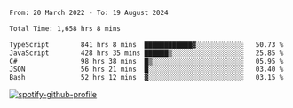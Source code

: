 <!--START_SECTION:waka-->

```txt
From: 20 March 2022 - To: 19 August 2024

Total Time: 1,658 hrs 8 mins

TypeScript        841 hrs 8 mins  ████████████▓░░░░░░░░░░░░   50.73 %
JavaScript        428 hrs 35 mins ██████▒░░░░░░░░░░░░░░░░░░   25.85 %
C#                98 hrs 38 mins  █▒░░░░░░░░░░░░░░░░░░░░░░░   05.95 %
JSON              56 hrs 21 mins  █░░░░░░░░░░░░░░░░░░░░░░░░   03.40 %
Bash              52 hrs 12 mins  ▓░░░░░░░░░░░░░░░░░░░░░░░░   03.15 %
```

<!--END_SECTION:waka-->
[![spotify-github-profile](https://spotify-github-profile.vercel.app/api/view?uid=c00zprrvy9xiloa9qnco3hmng&cover_image=true&theme=novatorem&show_offline=false&background_color=121212&bar_color=53b14f&bar_color_cover=false)](https://spotify-github-profile.vercel.app/api/view?uid=c00zprrvy9xiloa9qnco3hmng&redirect=true)



